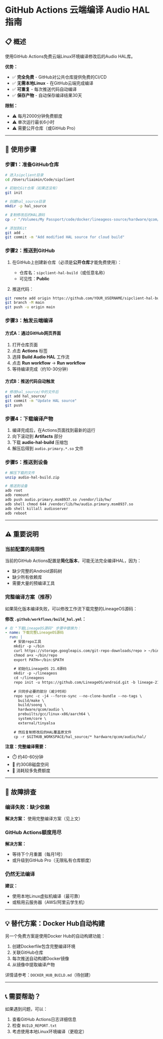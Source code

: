 # GitHub Actions 云端编译 Audio HAL 指南

## 📋 概述

使用GitHub Actions免费云端Linux环境编译修改后的Audio HAL库。

**优势：**
- ✅ **完全免费** - GitHub对公共仓库提供免费的CI/CD
- ✅ **无需本地Linux** - 在GitHub云端完成编译
- ✅ **可重复** - 每次推送代码自动编译
- ✅ **保存产物** - 自动保存编译结果30天

**限制：**
- ⚠️ 每月2000分钟免费额度
- ⚠️ 单次运行最长6小时
- ⚠️ 需要公开仓库（或GitHub Pro）

---

## 🚀 使用步骤

### **步骤1：准备GitHub仓库**

```bash
# 进入sipclient目录
cd /Users/liaimin/Code/sipclient

# 初始化Git仓库（如果还没有）
git init

# 创建hal_source目录
mkdir -p hal_source

# 复制修改后的HAL源码
cp -r "/Volumes/My Passport/code/docker/lineageos-source/hardware/qcom/audio/hal"/* hal_source/

# 添加到Git
git add .
git commit -m "Add modified HAL source for cloud build"
```

### **步骤2：推送到GitHub**

1. 在GitHub上创建新仓库（必须是**公开仓库**才能免费使用）：
   - 仓库名：`sipclient-hal-build`（或任意名称）
   - 可见性：**Public**

2. 推送代码：
```bash
git remote add origin https://github.com/YOUR_USERNAME/sipclient-hal-build.git
git branch -M main
git push -u origin main
```

### **步骤3：触发云端编译**

#### 方式A：通过GitHub网页界面
1. 打开仓库页面
2. 点击 **Actions** 标签
3. 选择 **Build Audio HAL** 工作流
4. 点击 **Run workflow** → **Run workflow**
5. 等待编译完成（约10-30分钟）

#### 方式B：推送代码自动触发
```bash
# 修改hal_source/中的文件后
git add hal_source/
git commit -m "Update HAL source"
git push
```

### **步骤4：下载编译产物**

1. 编译完成后，在Actions页面找到最新的运行
2. 向下滚动到 **Artifacts** 部分
3. 下载 **audio-hal-build** 压缩包
4. 解压后得到 `audio.primary.*.so` 文件

### **步骤5：推送到设备**

```bash
# 解压下载的文件
unzip audio-hal-build.zip

# 推送到设备
adb root
adb remount
adb push audio.primary.msm8937.so /vendor/lib/hw/
adb shell chmod 644 /vendor/lib/hw/audio.primary.msm8937.so
adb shell killall audioserver
adb reboot
```

---

## ⚠️ 重要说明

### **当前配置的局限性**

当前的GitHub Actions配置是**简化版本**，可能无法完全编译HAL，因为：
- 缺少完整的Android源码树
- 缺少所有依赖库
- 需要大量的预编译工具

### **完整编译方案（推荐）**

如果简化版本编译失败，可以修改工作流下载完整的LineageOS源码：

**修改 `.github/workflows/build_hal.yml`：**

```yaml
# 在 "下载LineageOS源码" 步骤中替换为：
- name: 下载完整LineageOS源码
  run: |
    # 安装repo工具
    mkdir -p ~/bin
    curl https://storage.googleapis.com/git-repo-downloads/repo > ~/bin/repo
    chmod a+x ~/bin/repo
    export PATH=~/bin:$PATH
    
    # 初始化LineageOS 21.0源码
    mkdir -p ~/lineageos
    cd ~/lineageos
    repo init -u https://github.com/LineageOS/android.git -b lineage-21.0 --depth=1
    
    # 只同步必要的部分（减少时间）
    repo sync -c -j4 --force-sync --no-clone-bundle --no-tags \
      build/make \
      build/soong \
      hardware/qcom/audio \
      prebuilts/gcc/linux-x86/aarch64 \
      system/core \
      external/tinyalsa
    
    # 然后复制修改后的HAL覆盖原文件
    cp -r $GITHUB_WORKSPACE/hal_source/* hardware/qcom/audio/hal/
```

**注意：完整编译需要：**
- ⏱️ 约40-60分钟
- 💾 约30GB磁盘空间
- 🔋 消耗较多免费额度

---

## 🔧 故障排查

### **编译失败：缺少依赖**
**解决方案：** 使用完整编译方案（见上文）

### **GitHub Actions额度用尽**
**解决方案：** 
- 等待下个月重置（每月1号）
- 或升级到GitHub Pro（无限私有仓库额度）

### **仍然无法编译**
**建议：** 
- 使用本地Linux虚拟机编译（最可靠）
- 或租用云服务器（AWS/阿里云学生机）

---

## 💡 替代方案：Docker Hub自动构建

另一个免费方案是使用Docker Hub的自动构建功能：

1. 创建Dockerfile包含完整编译环境
2. 关联GitHub仓库
3. 每次推送自动构建Docker镜像
4. 从镜像中提取编译产物

详情请参考：`DOCKER_HUB_BUILD.md`（待创建）

---

## 📞 需要帮助？

如果遇到问题，可以：
1. 查看GitHub Actions日志详细信息
2. 检查 `BUILD_REPORT.txt`
3. 考虑使用本地Linux环境编译（更稳定）
